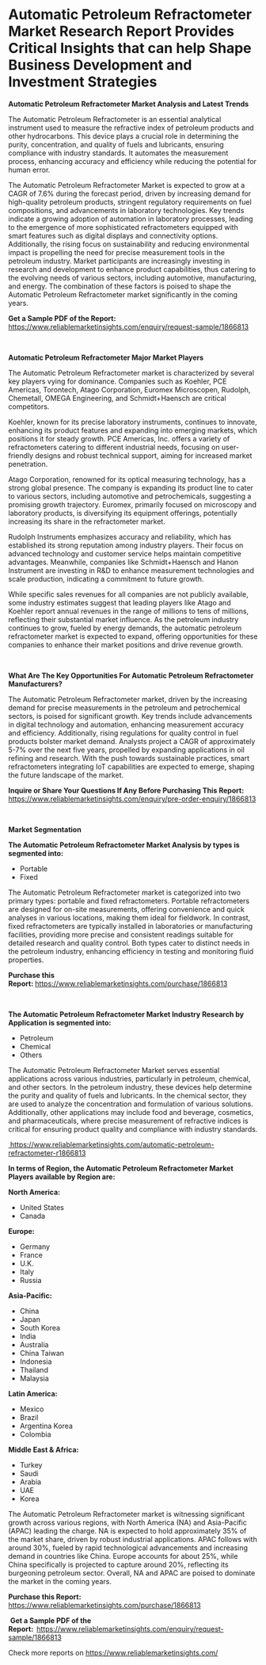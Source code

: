 <p><h1>Automatic Petroleum Refractometer Market Research Report Provides Critical Insights that can help Shape Business Development and Investment Strategies</h1></p><p><strong>Automatic Petroleum Refractometer Market Analysis and Latest Trends</strong></p>
<p><p>The Automatic Petroleum Refractometer is an essential analytical instrument used to measure the refractive index of petroleum products and other hydrocarbons. This device plays a crucial role in determining the purity, concentration, and quality of fuels and lubricants, ensuring compliance with industry standards. It automates the measurement process, enhancing accuracy and efficiency while reducing the potential for human error.</p><p>The Automatic Petroleum Refractometer Market is expected to grow at a CAGR of 7.6% during the forecast period, driven by increasing demand for high-quality petroleum products, stringent regulatory requirements on fuel compositions, and advancements in laboratory technologies. Key trends indicate a growing adoption of automation in laboratory processes, leading to the emergence of more sophisticated refractometers equipped with smart features such as digital displays and connectivity options. Additionally, the rising focus on sustainability and reducing environmental impact is propelling the need for precise measurement tools in the petroleum industry. Market participants are increasingly investing in research and development to enhance product capabilities, thus catering to the evolving needs of various sectors, including automotive, manufacturing, and energy. The combination of these factors is poised to shape the Automatic Petroleum Refractometer market significantly in the coming years.</p></p>
<p><strong>Get a Sample PDF of the Report:&nbsp;</strong> <a href="https://www.reliablemarketinsights.com/enquiry/request-sample/1866813?utm_campaign=2475&utm_medium=2&utm_source=Github&utm_content=ia&utm_term=28022025&utm_id=automatic-petroleum-refractometer">https://www.reliablemarketinsights.com/enquiry/request-sample/1866813</a></p>
<p>&nbsp;</p>
<p><strong>Automatic Petroleum Refractometer Major Market Players</strong></p>
<p><p>The Automatic Petroleum Refractometer market is characterized by several key players vying for dominance. Companies such as Koehler, PCE Americas, Torontech, Atago Corporation, Euromex Microscopen, Rudolph, Chemetall, OMEGA Engineering, and Schmidt+Haensch are critical competitors.</p><p>Koehler, known for its precise laboratory instruments, continues to innovate, enhancing its product features and expanding into emerging markets, which positions it for steady growth. PCE Americas, Inc. offers a variety of refractometers catering to different industrial needs, focusing on user-friendly designs and robust technical support, aiming for increased market penetration.</p><p>Atago Corporation, renowned for its optical measuring technology, has a strong global presence. The company is expanding its product line to cater to various sectors, including automotive and petrochemicals, suggesting a promising growth trajectory. Euromex, primarily focused on microscopy and laboratory products, is diversifying its equipment offerings, potentially increasing its share in the refractometer market.</p><p>Rudolph Instruments emphasizes accuracy and reliability, which has established its strong reputation among industry players. Their focus on advanced technology and customer service helps maintain competitive advantages. Meanwhile, companies like Schmidt+Haensch and Hanon Instrument are investing in R&D to enhance measurement technologies and scale production, indicating a commitment to future growth.</p><p>While specific sales revenues for all companies are not publicly available, some industry estimates suggest that leading players like Atago and Koehler report annual revenues in the range of millions to tens of millions, reflecting their substantial market influence. As the petroleum industry continues to grow, fueled by energy demands, the automatic petroleum refractometer market is expected to expand, offering opportunities for these companies to enhance their market positions and drive revenue growth.</p></p>
<p>&nbsp;</p>
<p><strong>What Are The Key Opportunities For Automatic Petroleum Refractometer Manufacturers?</strong></p>
<p><p>The Automatic Petroleum Refractometer market, driven by the increasing demand for precise measurements in the petroleum and petrochemical sectors, is poised for significant growth. Key trends include advancements in digital technology and automation, enhancing measurement accuracy and efficiency. Additionally, rising regulations for quality control in fuel products bolster market demand. Analysts project a CAGR of approximately 5-7% over the next five years, propelled by expanding applications in oil refining and research. With the push towards sustainable practices, smart refractometers integrating IoT capabilities are expected to emerge, shaping the future landscape of the market.</p></p>
<p><strong>Inquire or Share Your Questions If Any Before Purchasing This Report:</strong> <a href="https://www.reliablemarketinsights.com/enquiry/pre-order-enquiry/1866813?utm_campaign=2475&utm_medium=2&utm_source=Github&utm_content=ia&utm_term=28022025&utm_id=automatic-petroleum-refractometer">https://www.reliablemarketinsights.com/enquiry/pre-order-enquiry/1866813</a></p>
<p>&nbsp;</p>
<p><strong>Market Segmentation</strong></p>
<p><strong>The Automatic Petroleum Refractometer Market Analysis by types is segmented into:</strong></p>
<p><ul><li>Portable</li><li>Fixed</li></ul></p>
<p><p>The Automatic Petroleum Refractometer market is categorized into two primary types: portable and fixed refractometers. Portable refractometers are designed for on-site measurements, offering convenience and quick analyses in various locations, making them ideal for fieldwork. In contrast, fixed refractometers are typically installed in laboratories or manufacturing facilities, providing more precise and consistent readings suitable for detailed research and quality control. Both types cater to distinct needs in the petroleum industry, enhancing efficiency in testing and monitoring fluid properties.</p></p>
<p><strong>Purchase this Report:&nbsp;</strong><a href="https://www.reliablemarketinsights.com/purchase/1866813?utm_campaign=2475&utm_medium=2&utm_source=Github&utm_content=ia&utm_term=28022025&utm_id=automatic-petroleum-refractometer">https://www.reliablemarketinsights.com/purchase/1866813</a></p>
<p>&nbsp;</p>
<p><strong>The Automatic Petroleum Refractometer Market Industry Research by Application is segmented into:</strong></p>
<p><ul><li>Petroleum</li><li>Chemical</li><li>Others</li></ul></p>
<p><p>The Automatic Petroleum Refractometer Market serves essential applications across various industries, particularly in petroleum, chemical, and other sectors. In the petroleum industry, these devices help determine the purity and quality of fuels and lubricants. In the chemical sector, they are used to analyze the concentration and formulation of various solutions. Additionally, other applications may include food and beverage, cosmetics, and pharmaceuticals, where precise measurement of refractive indices is critical for ensuring product quality and compliance with industry standards.</p></p>
<p><a href="https://www.reliablemarketinsights.com/automatic-petroleum-refractometer-r1866813?utm_campaign=2475&utm_medium=2&utm_source=Github&utm_content=ia&utm_term=28022025&utm_id=automatic-petroleum-refractometer">&nbsp;https://www.reliablemarketinsights.com/automatic-petroleum-refractometer-r1866813</a></p>
<p><strong>In terms of Region, the Automatic Petroleum Refractometer Market Players available by Region are:</strong></p>
<p>
    <p> <strong> North America: </strong>
        <ul>
            <li>United States</li>
            <li>Canada</li>
        </ul>
        </p> 
    <p> <strong> Europe: </strong>
        <ul>
            <li>Germany</li>
            <li>France</li>
            <li>U.K.</li>
            <li>Italy</li>
            <li>Russia</li>
        </ul>
        </p> 
    <p> <strong> Asia-Pacific: </strong>
        <ul>
            <li>China</li>
            <li>Japan</li>
            <li>South Korea</li>
            <li>India</li>
            <li>Australia</li>
            <li>China Taiwan</li>
            <li>Indonesia</li>
            <li>Thailand</li>
            <li>Malaysia</li>
        </ul>
        </p> 
    <p> <strong> Latin America: </strong>
        <ul>
            <li>Mexico</li>
            <li>Brazil</li>
            <li>Argentina Korea</li>
            <li>Colombia</li>
        </ul>
        </p> 
    <p> <strong> Middle East & Africa: </strong>
        <ul>
            <li>Turkey</li>
            <li>Saudi</li>
            <li>Arabia</li>
            <li>UAE</li>
            <li>Korea</li>
        </ul>
    </p>
    </p>
<p><p>The Automatic Petroleum Refractometer market is witnessing significant growth across various regions, with North America (NA) and Asia-Pacific (APAC) leading the charge. NA is expected to hold approximately 35% of the market share, driven by robust industrial applications. APAC follows with around 30%, fueled by rapid technological advancements and increasing demand in countries like China. Europe accounts for about 25%, while China specifically is projected to capture around 20%, reflecting its burgeoning petroleum sector. Overall, NA and APAC are poised to dominate the market in the coming years.</p></p>
<p><strong>Purchase this Report: </strong><a href="https://www.reliablemarketinsights.com/purchase/1866813?utm_campaign=2475&utm_medium=2&utm_source=Github&utm_content=ia&utm_term=28022025&utm_id=automatic-petroleum-refractometer">https://www.reliablemarketinsights.com/purchase/1866813</a></p>
<p>&nbsp;<strong>Get a Sample PDF of the Report:&nbsp;&nbsp;</strong><a href="https://www.reliablemarketinsights.com/enquiry/request-sample/1866813?utm_campaign=2475&utm_medium=2&utm_source=Github&utm_content=ia&utm_term=28022025&utm_id=automatic-petroleum-refractometer">https://www.reliablemarketinsights.com/enquiry/request-sample/1866813</a></p>
<p><strong></strong></p>
<p>Check more reports on <a href="https://www.reliablemarketinsights.com/?utm_campaign=2475&utm_medium=2&utm_source=Github&utm_content=ia&utm_term=28022025&utm_id=automatic-petroleum-refractometer">https://www.reliablemarketinsights.com/</a></p>